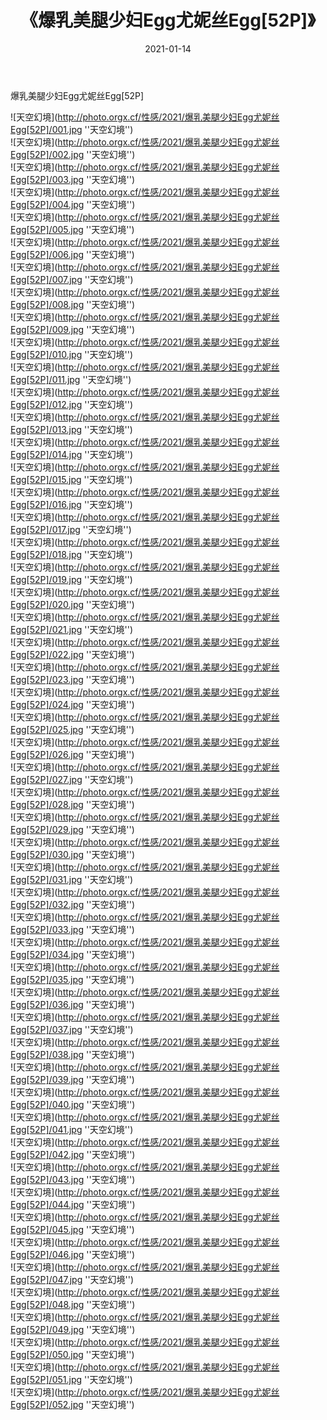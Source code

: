 ﻿---
layout: post
title:  《爆乳美腿少妇Egg尤妮丝Egg[52P]》
date:   2021-01-14
image: http://photo.orgx.cf/性感/2021/爆乳美腿少妇Egg尤妮丝Egg[52P]/000.jpg
categories: [美女, 性感, 泳衣]
---

爆乳美腿少妇Egg尤妮丝Egg[52P]



![天空幻境](http://photo.orgx.cf/性感/2021/爆乳美腿少妇Egg尤妮丝Egg[52P]/001.jpg ''天空幻境'') <br>
![天空幻境](http://photo.orgx.cf/性感/2021/爆乳美腿少妇Egg尤妮丝Egg[52P]/002.jpg ''天空幻境'') <br>
![天空幻境](http://photo.orgx.cf/性感/2021/爆乳美腿少妇Egg尤妮丝Egg[52P]/003.jpg ''天空幻境'') <br>
![天空幻境](http://photo.orgx.cf/性感/2021/爆乳美腿少妇Egg尤妮丝Egg[52P]/004.jpg ''天空幻境'') <br>
![天空幻境](http://photo.orgx.cf/性感/2021/爆乳美腿少妇Egg尤妮丝Egg[52P]/005.jpg ''天空幻境'') <br>
![天空幻境](http://photo.orgx.cf/性感/2021/爆乳美腿少妇Egg尤妮丝Egg[52P]/006.jpg ''天空幻境'') <br>
![天空幻境](http://photo.orgx.cf/性感/2021/爆乳美腿少妇Egg尤妮丝Egg[52P]/007.jpg ''天空幻境'') <br>
![天空幻境](http://photo.orgx.cf/性感/2021/爆乳美腿少妇Egg尤妮丝Egg[52P]/008.jpg ''天空幻境'') <br>
![天空幻境](http://photo.orgx.cf/性感/2021/爆乳美腿少妇Egg尤妮丝Egg[52P]/009.jpg ''天空幻境'') <br>
![天空幻境](http://photo.orgx.cf/性感/2021/爆乳美腿少妇Egg尤妮丝Egg[52P]/010.jpg ''天空幻境'') <br>
![天空幻境](http://photo.orgx.cf/性感/2021/爆乳美腿少妇Egg尤妮丝Egg[52P]/011.jpg ''天空幻境'') <br>
![天空幻境](http://photo.orgx.cf/性感/2021/爆乳美腿少妇Egg尤妮丝Egg[52P]/012.jpg ''天空幻境'') <br>
![天空幻境](http://photo.orgx.cf/性感/2021/爆乳美腿少妇Egg尤妮丝Egg[52P]/013.jpg ''天空幻境'') <br>
![天空幻境](http://photo.orgx.cf/性感/2021/爆乳美腿少妇Egg尤妮丝Egg[52P]/014.jpg ''天空幻境'') <br>
![天空幻境](http://photo.orgx.cf/性感/2021/爆乳美腿少妇Egg尤妮丝Egg[52P]/015.jpg ''天空幻境'') <br>
![天空幻境](http://photo.orgx.cf/性感/2021/爆乳美腿少妇Egg尤妮丝Egg[52P]/016.jpg ''天空幻境'') <br>
![天空幻境](http://photo.orgx.cf/性感/2021/爆乳美腿少妇Egg尤妮丝Egg[52P]/017.jpg ''天空幻境'') <br>
![天空幻境](http://photo.orgx.cf/性感/2021/爆乳美腿少妇Egg尤妮丝Egg[52P]/018.jpg ''天空幻境'') <br>
![天空幻境](http://photo.orgx.cf/性感/2021/爆乳美腿少妇Egg尤妮丝Egg[52P]/019.jpg ''天空幻境'') <br>
![天空幻境](http://photo.orgx.cf/性感/2021/爆乳美腿少妇Egg尤妮丝Egg[52P]/020.jpg ''天空幻境'') <br>
![天空幻境](http://photo.orgx.cf/性感/2021/爆乳美腿少妇Egg尤妮丝Egg[52P]/021.jpg ''天空幻境'') <br>
![天空幻境](http://photo.orgx.cf/性感/2021/爆乳美腿少妇Egg尤妮丝Egg[52P]/022.jpg ''天空幻境'') <br>
![天空幻境](http://photo.orgx.cf/性感/2021/爆乳美腿少妇Egg尤妮丝Egg[52P]/023.jpg ''天空幻境'') <br>
![天空幻境](http://photo.orgx.cf/性感/2021/爆乳美腿少妇Egg尤妮丝Egg[52P]/024.jpg ''天空幻境'') <br>
![天空幻境](http://photo.orgx.cf/性感/2021/爆乳美腿少妇Egg尤妮丝Egg[52P]/025.jpg ''天空幻境'') <br>
![天空幻境](http://photo.orgx.cf/性感/2021/爆乳美腿少妇Egg尤妮丝Egg[52P]/026.jpg ''天空幻境'') <br>
![天空幻境](http://photo.orgx.cf/性感/2021/爆乳美腿少妇Egg尤妮丝Egg[52P]/027.jpg ''天空幻境'') <br>
![天空幻境](http://photo.orgx.cf/性感/2021/爆乳美腿少妇Egg尤妮丝Egg[52P]/028.jpg ''天空幻境'') <br>
![天空幻境](http://photo.orgx.cf/性感/2021/爆乳美腿少妇Egg尤妮丝Egg[52P]/029.jpg ''天空幻境'') <br>
![天空幻境](http://photo.orgx.cf/性感/2021/爆乳美腿少妇Egg尤妮丝Egg[52P]/030.jpg ''天空幻境'') <br>
![天空幻境](http://photo.orgx.cf/性感/2021/爆乳美腿少妇Egg尤妮丝Egg[52P]/031.jpg ''天空幻境'') <br>
![天空幻境](http://photo.orgx.cf/性感/2021/爆乳美腿少妇Egg尤妮丝Egg[52P]/032.jpg ''天空幻境'') <br>
![天空幻境](http://photo.orgx.cf/性感/2021/爆乳美腿少妇Egg尤妮丝Egg[52P]/033.jpg ''天空幻境'') <br>
![天空幻境](http://photo.orgx.cf/性感/2021/爆乳美腿少妇Egg尤妮丝Egg[52P]/034.jpg ''天空幻境'') <br>
![天空幻境](http://photo.orgx.cf/性感/2021/爆乳美腿少妇Egg尤妮丝Egg[52P]/035.jpg ''天空幻境'') <br>
![天空幻境](http://photo.orgx.cf/性感/2021/爆乳美腿少妇Egg尤妮丝Egg[52P]/036.jpg ''天空幻境'') <br>
![天空幻境](http://photo.orgx.cf/性感/2021/爆乳美腿少妇Egg尤妮丝Egg[52P]/037.jpg ''天空幻境'') <br>
![天空幻境](http://photo.orgx.cf/性感/2021/爆乳美腿少妇Egg尤妮丝Egg[52P]/038.jpg ''天空幻境'') <br>
![天空幻境](http://photo.orgx.cf/性感/2021/爆乳美腿少妇Egg尤妮丝Egg[52P]/039.jpg ''天空幻境'') <br>
![天空幻境](http://photo.orgx.cf/性感/2021/爆乳美腿少妇Egg尤妮丝Egg[52P]/040.jpg ''天空幻境'') <br>
![天空幻境](http://photo.orgx.cf/性感/2021/爆乳美腿少妇Egg尤妮丝Egg[52P]/041.jpg ''天空幻境'') <br>
![天空幻境](http://photo.orgx.cf/性感/2021/爆乳美腿少妇Egg尤妮丝Egg[52P]/042.jpg ''天空幻境'') <br>
![天空幻境](http://photo.orgx.cf/性感/2021/爆乳美腿少妇Egg尤妮丝Egg[52P]/043.jpg ''天空幻境'') <br>
![天空幻境](http://photo.orgx.cf/性感/2021/爆乳美腿少妇Egg尤妮丝Egg[52P]/044.jpg ''天空幻境'') <br>
![天空幻境](http://photo.orgx.cf/性感/2021/爆乳美腿少妇Egg尤妮丝Egg[52P]/045.jpg ''天空幻境'') <br>
![天空幻境](http://photo.orgx.cf/性感/2021/爆乳美腿少妇Egg尤妮丝Egg[52P]/046.jpg ''天空幻境'') <br>
![天空幻境](http://photo.orgx.cf/性感/2021/爆乳美腿少妇Egg尤妮丝Egg[52P]/047.jpg ''天空幻境'') <br>
![天空幻境](http://photo.orgx.cf/性感/2021/爆乳美腿少妇Egg尤妮丝Egg[52P]/048.jpg ''天空幻境'') <br>
![天空幻境](http://photo.orgx.cf/性感/2021/爆乳美腿少妇Egg尤妮丝Egg[52P]/049.jpg ''天空幻境'') <br>
![天空幻境](http://photo.orgx.cf/性感/2021/爆乳美腿少妇Egg尤妮丝Egg[52P]/050.jpg ''天空幻境'') <br>
![天空幻境](http://photo.orgx.cf/性感/2021/爆乳美腿少妇Egg尤妮丝Egg[52P]/051.jpg ''天空幻境'') <br>
![天空幻境](http://photo.orgx.cf/性感/2021/爆乳美腿少妇Egg尤妮丝Egg[52P]/052.jpg ''天空幻境'') <br>